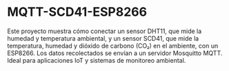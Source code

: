 # MQTT-SCD41-ESP8266
Este proyecto muestra cómo conectar un sensor DHT11, que mide la humedad y temperatura ambiental, y un sensor SCD41, que mide la temperatura, humedad y dióxido de carbono (CO₂) en el ambiente, con un ESP8266. Los datos recolectados se envían a un servidor Mosquitto MQTT. Ideal para aplicaciones IoT y sistemas de monitoreo ambiental.

